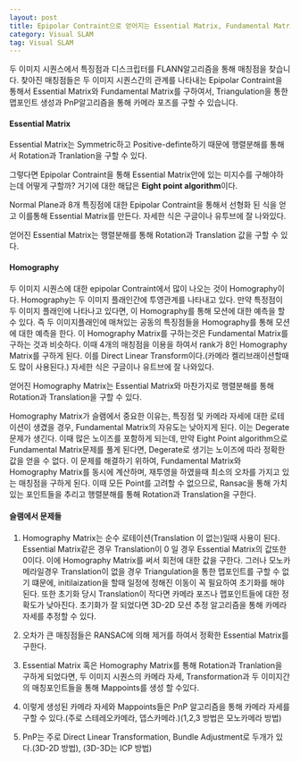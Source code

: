 ```yaml
---
layout: post
title: Epipolar Contraint으로 얻어지는 Essential Matrix, Fundamental Matrix, Homography Matrix의 미지수들을 어떻게 구할까??
category: Visual SLAM
tag: Visual SLAM
---
```


두 이미지 시퀀스에서 특징점과 디스크립터를 FLANN알고리즘을 통해 매칭점을 찾습니다. 찾아진 매칭점들은 두 이미지 시퀀스간의 관계를 나타내는 Epipolar Contraint을 통해서 Essential Matrix와 Fundamental Matrix를 구하여서, Triangulation을 통한 맵포인트 생성과 PnP알고리즘을 통해 카메라 포즈를 구할 수 있습니다.

#### Essential Matrix

Essential Matrix는 Symmetric하고 Positive-definte하기 때문에 행렬분해를 통해서 Rotation과 Tranlation을 구할 수 있다.

그렇다면 Epipolar Contraint을 통해 Essential Matrix안에 있는 미지수를 구해야하는데 어떻게 구할까? 거기에 대한 해답은 **Eight point algorithm**이다.

Normal Plane과 8개 특징점에 대한 Epipolar Contraint을 통해서 선형화 된 식을 얻고 이를통해 Essential Matrix를 만든다. 자세한 식은 구글이나 유투브에 잘 나와있다.

얻어진 Essential Matrix는 행렬분해를 통해 Rotation과 Translation 값을 구할 수 있다.

#### Homography

두 이미지 시퀀스에 대한 epipolar Contraint에서 많이 나오는 것이 Homography이다. Homography는 두 이미지 플래인간에 투영관계를 나타내고 있다. 만약 특정점이 두 이미지 플래인에 나타나고 있다면, 이 Homography를 통해 모션에 대한 예측을 할 수 있다.
즉 두 이미지플래인에 매쳐있는 공동의 특징점들을 Homography를 통해 모션에 대한 예측을 한다. 이 Homography Matrix를 구하는것은 Fundamental Matrix를 구하는 것과 비슷하다.
이때 4개의 매칭점을 이용을 하여서 rank가 8인 Homography Matrix를 구하게 된다. 이를 Direct Linear Transform이다.(카메라 켈리브래이션할때도 많이 사용된다.) 자세한 식은 구글이나 유트브에 잘 나와있다.

얻어진 Homography Matrix는 Essential Matrix와 마찬가지로 행렬분해를 통해 Rotation과 Translation을 구할 수 있다.

Homography Matrix가 슬램에서 중요한 이유는, 특징점 및 카메라 자세에 대한 로테이션이 생겼을 경우, Fundamental Matrix의 자유도는 낮아지게 된다. 이는 Degerate 문제가 생긴다. 이때 많은 노이즈를 포함하게 되는데, 만약 Eight Point algorithm으로 Fundamental Matrix문제를 풀게 된다면, Degerate로 생기는 노이즈에 따라 정확한 값을 얻을 수 없다.
이 문제를 해결하기 위하여, Fundamental Matrix와 Homography Matrix를 동시에 계산하며, 재투영을 하였을때 최소의 오차를 가지고 있는 매칭점을 구하게 된다. 이때 모든 Point를 고려할 수 없으므로, Ransac을 통해 가치있는 포인트들을 추리고 행렬분해를 통해 Rotation과 Translation을 구한다.

#### 슬램에서 문제들

1. Homography Matrix는 순수 로테이션(Translation 이 없는)일때 사용이 된다. Essential Matrix같은 경우 Translation이 0 일 경우 Essential Matrix의 값또한 0이다. 이에 Homography Matrix를 써서 회전에 대한 값을 구한다. 그러나 모노카메라일경우 Translation이 없을 경우 Triangulation을 통한 맵포인트를 구할 수 없기 떄문에, initilaization을 할때 일정에 정해진 이동이 꼭 필요하여 초기화를 해야된다. 또한 초기화 당시 Translation이 작다면 카메라 포즈나 맵포인트들에 대한 정확도가 낮아진다. 초기화가 잘 되었다면 3D-2D 모션 추정 알고리즘을 통해 카메라 자세를 추정할 수 있다.

2. 오차가 큰 매칭점들은 RANSAC에 의해 제거를 하여서 정확한 Essential Matrix를 구한다.

3. Essential Matrix 혹은 Homography Matrix를 통해 Rotation과 Tranlation을 구하게 되었다면, 두 이미지 시퀀스의 카메라 자세, Transformation과 두 이미지간의 매칭포인트들을 통해 Mappoints를 생성 할 수있다.

4. 이렇게 생성된 카메라 자세와 Mappoints들은 PnP 알고리즘을 통해 카메라 자세를 구할 수 있다.(주로 스테레오카메라, 뎁스카메라.)(1,2,3 방법은 모노카메라 방법)

5. PnP는 주로 Direct Linear Transformation, Bundle Adjustment로 두개가 있다.(3D-2D 방법), (3D-3D는 ICP 방법)
